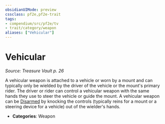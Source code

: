 ```yaml
---
obsidianUIMode: preview
cssclass: pf2e,pf2e-trait
tags:
- compendium/src/pf2e/tv
- trait/category/weapon
aliases: ["Vehicular"]
---
```

# Vehicular  
*Source: Treasure Vault p. 26*  

A vehicular weapon is attached to a vehicle or worn by a mount and can typically only be wielded by the driver of the vehicle or the mount's primary rider. The driver or rider can control a vehicular weapon with the same hands they use to steer the vehicle or guide the mount. A vehicular weapon can be [Disarmed](Reference/Rules/Actions/disarm.md) by knocking the controls (typically reins for a mount or a steering device for a vehicle) out of the wielder's hands.

- **Categories**: Weapon